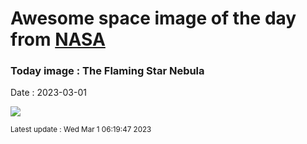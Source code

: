 
# Awesome space image of the day from [NASA](https://api.nasa.gov/)

### Today image : The Flaming Star Nebula
Date : 2023-03-01

![](https://apod.nasa.gov/apod/image/2303/FlamingStarComet_Roell_1080.jpg)

<small>Latest update : Wed Mar  1 06:19:47 2023</small>
        